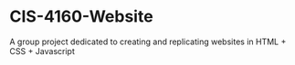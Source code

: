 # CIS-4160-Website
A group project dedicated to creating and replicating websites in HTML + CSS + Javascript
